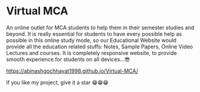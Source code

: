 
# Virtual MCA

An online outlet for MCA students to help them in their semester studies and beyond. It is really essential for students to have every possible help as possible in this online study mode, so
our Educational Website would provide all the education related stuffs:
Notes, Sample Papers, Online Video Lectures and courses.
It is completely responsive website, to provide smooth experience for students on all devices...😎

https://abinashgochhayat1998.github.io/Virtual-MCA/

If you like my project, give it a star 😁😁😁
